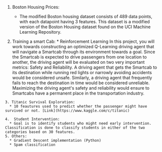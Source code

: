 
   1. Boston Housing Prices:  
      * The modified Boston housing dataset consists of 489 data points, with each datapoint having 3 features. This dataset is a               modified version of the Boston Housing dataset found on the UCI Machine Learning Repository.
      
      
   2.  Training a smart Cab:
      * Reinforcement Learning
         In this project, you will work towards constructing an optimized Q-Learning driving agent that will navigate a Smartcab through          its environment towards a goal. Since the Smartcab is expected to drive passengers from one location to another, the driving            agent will be evaluated on two very important metrics: Safety and Reliability. A driving agent that gets the Smartcab to its            destination while running red lights or narrowly avoiding accidents would be considered unsafe. Similarly, a driving agent that          frequently fails to reach the destination in time would be considered unreliable. Maximizing the driving agent's safety and              reliability would ensure to Smartcabs have a permanent place in the transportation industry.
   
    3. Titanic Survival Exploration:
      * 10 feautures used to predict whether the passenger might have survived or not. [Link](https://www.kaggle.com/c/titanic) 

    4.  Student Intervention:
      * Goal is to identify students who might need early intervention. Classification is done to classify students in either of the two           categories based on 30 features.
    5. Others: 
      * Gradient Descent implementation (Python)
      * Spam classification
      

